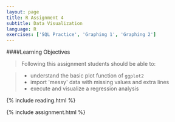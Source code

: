```yaml
---
layout: page
title: R Assignment 4
subtitle: Data Visualization
language: R
exercises: ['SQL Practice', 'Graphing 1', 'Graphing 2']
---
```


####Learning Objectives

> Following this assignment students should be able to:

> - understand the basic plot function of `ggplot2`
> - import 'messy' data with missing values and extra lines
> - execute and visualize a regression analysis

{% include reading.html %}

{% include assignment.html %}
